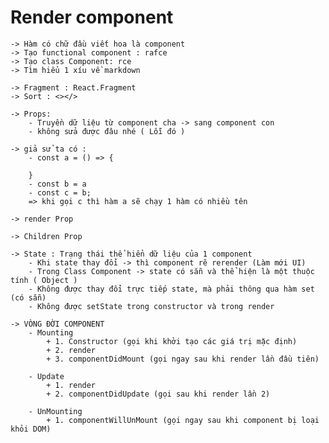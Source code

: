 # Render component

    -> Hàm có chữ đầu viết hoa là component
    -> Tạo functional component : rafce
    -> Tạo class Component: rce
    -> Tìm hiểu 1 xíu về markdown

    -> Fragment : React.Fragment
    -> Sort : <></>

    -> Props:
        - Truyền dữ liệu từ component cha -> sang component con
        - không sửa được đâu nhé ( Lỗi đó )

    -> giả sử ta có :
        - const a = () => {

        }
        - const b = a
        - const c = b;
        => khi gọi c thì hàm a sẽ chạy 1 hàm có nhiều tên

    -> render Prop

    -> Children Prop

    -> State : Trạng thái thể hiển dữ liệu của 1 component
        - Khi state thay đổi -> thì component rẽ rerender (Làm mới UI)
        - Trong Class Component -> state có sẵn và thể hiện là một thuộc tính ( Object )
        - Không được thay đổi trực tiếp state, mà phải thông qua hàm set (có sẵn)
        - Không được setState trong constructor và trong render

    -> VÒNG ĐỜI COMPONENT
        - Mounting
            + 1. Constructor (gọi khi khởi tạo các giá trị mặc định)
            + 2. render
            + 3. componentDidMount (gọi ngay sau khi render lần đầu tiên)

        - Update
            + 1. render
            + 2. componentDidUpdate (gọi sau khi render lần 2)

        - UnMounting
            + 1. componentWillUnMount (gọi ngay sau khi component bị loại khỏi DOM)
